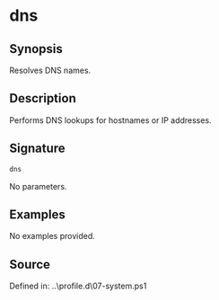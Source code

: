# dns

## Synopsis

Resolves DNS names.

## Description

Performs DNS lookups for hostnames or IP addresses.

## Signature

```powershell
dns
```

No parameters.

## Examples

No examples provided.

## Source

Defined in: ..\profile.d\07-system.ps1
